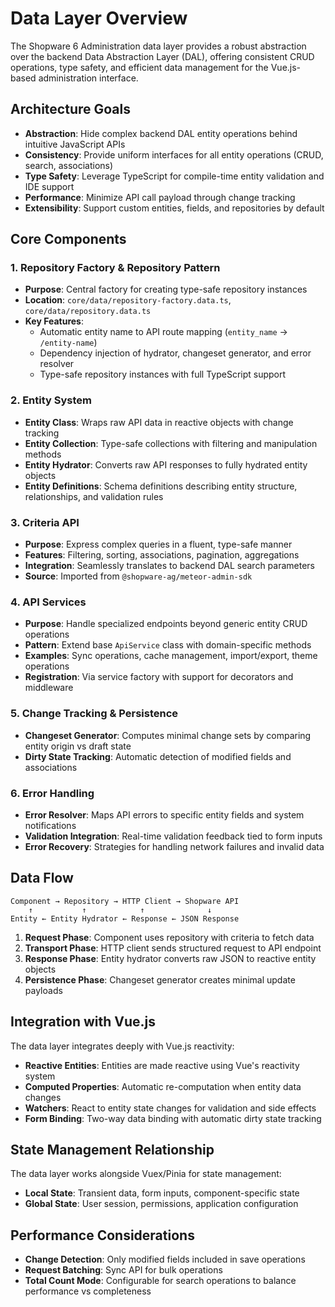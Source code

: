 # Data Layer Overview

The Shopware 6 Administration data layer provides a robust abstraction over the backend Data Abstraction Layer (DAL), offering consistent CRUD operations, type safety, and efficient data management for the Vue.js-based administration interface.

## Architecture Goals

- **Abstraction**: Hide complex backend DAL entity operations behind intuitive JavaScript APIs
- **Consistency**: Provide uniform interfaces for all entity operations (CRUD, search, associations)
- **Type Safety**: Leverage TypeScript for compile-time entity validation and IDE support
- **Performance**: Minimize API call payload through change tracking
- **Extensibility**: Support custom entities, fields, and repositories by default

## Core Components

### 1. Repository Factory & Repository Pattern
- **Purpose**: Central factory for creating type-safe repository instances
- **Location**: `core/data/repository-factory.data.ts`, `core/data/repository.data.ts`
- **Key Features**:
  - Automatic entity name to API route mapping (`entity_name` → `/entity-name`)
  - Dependency injection of hydrator, changeset generator, and error resolver
  - Type-safe repository instances with full TypeScript support

### 2. Entity System
- **Entity Class**: Wraps raw API data in reactive objects with change tracking
- **Entity Collection**: Type-safe collections with filtering and manipulation methods
- **Entity Hydrator**: Converts raw API responses to fully hydrated entity objects
- **Entity Definitions**: Schema definitions describing entity structure, relationships, and validation rules

### 3. Criteria API
- **Purpose**: Express complex queries in a fluent, type-safe manner
- **Features**: Filtering, sorting, associations, pagination, aggregations
- **Integration**: Seamlessly translates to backend DAL search parameters
- **Source**: Imported from `@shopware-ag/meteor-admin-sdk`

### 4. API Services
- **Purpose**: Handle specialized endpoints beyond generic entity CRUD operations
- **Pattern**: Extend base `ApiService` class with domain-specific methods
- **Examples**: Sync operations, cache management, import/export, theme operations
- **Registration**: Via service factory with support for decorators and middleware

### 5. Change Tracking & Persistence
- **Changeset Generator**: Computes minimal change sets by comparing entity origin vs draft state
- **Dirty State Tracking**: Automatic detection of modified fields and associations

### 6. Error Handling
- **Error Resolver**: Maps API errors to specific entity fields and system notifications
- **Validation Integration**: Real-time validation feedback tied to form inputs
- **Error Recovery**: Strategies for handling network failures and invalid data

## Data Flow

```
Component → Repository → HTTP Client → Shopware API
    ↑           ↑            ↑              ↓
Entity ← Entity Hydrator ← Response ← JSON Response
```

1. **Request Phase**: Component uses repository with criteria to fetch data
2. **Transport Phase**: HTTP client sends structured request to API endpoint
3. **Response Phase**: Entity hydrator converts raw JSON to reactive entity objects
4. **Persistence Phase**: Changeset generator creates minimal update payloads

## Integration with Vue.js

The data layer integrates deeply with Vue.js reactivity:

- **Reactive Entities**: Entities are made reactive using Vue's reactivity system
- **Computed Properties**: Automatic re-computation when entity data changes
- **Watchers**: React to entity state changes for validation and side effects
- **Form Binding**: Two-way data binding with automatic dirty state tracking

## State Management Relationship

The data layer works alongside Vuex/Pinia for state management:

- **Local State**: Transient data, form inputs, component-specific state
- **Global State**: User session, permissions, application configuration

## Performance Considerations

- **Change Detection**: Only modified fields included in save operations
- **Request Batching**: Sync API for bulk operations
- **Total Count Mode**: Configurable for search operations to balance performance vs completeness

